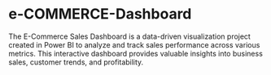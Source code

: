 # e-COMMERCE-Dashboard
The E-Commerce Sales Dashboard is a data-driven visualization project created in Power BI to analyze and track sales performance across various metrics. This interactive dashboard provides valuable insights into business sales, customer trends, and profitability.
